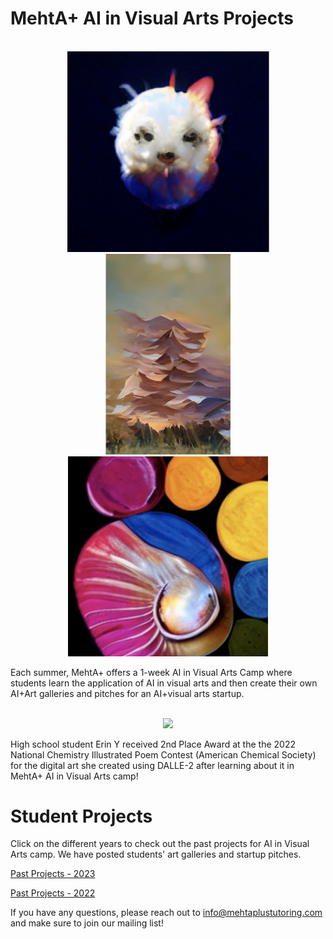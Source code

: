 # MehtA+ AI in Visual Arts Projects

<p align="center">
<br>
  <img style="width:323px;"src="ai.png" />
  <img style="width:200px;"src="3.png" />
  <img style="width:320px;"src="1.png" />
<br>
</p>

Each summer, MehtA+ offers a 1-week AI in Visual Arts Camp where students learn the application of AI in visual arts and then create their own AI+Art galleries and pitches for an AI+visual arts startup. 

<p align="center">
<br>
  <img style="width:320px;"src="4.png" />
<br>
</p>

High school student Erin Y received 2nd Place Award at the the 2022 National Chemistry Illustrated Poem Contest (American Chemical Society) for the digital art she created using DALLE-2 after learning about it in MehtA+ AI in Visual Arts camp!


# Student Projects 
Click on the different years to check out the past projects for AI in Visual Arts camp. We have posted students' art galleries and startup pitches. 

[Past Projects - 2023](2023)

[Past Projects - 2022](2022)



If you have any questions, please reach out to info@mehtaplustutoring.com and make sure to join our mailing list!
